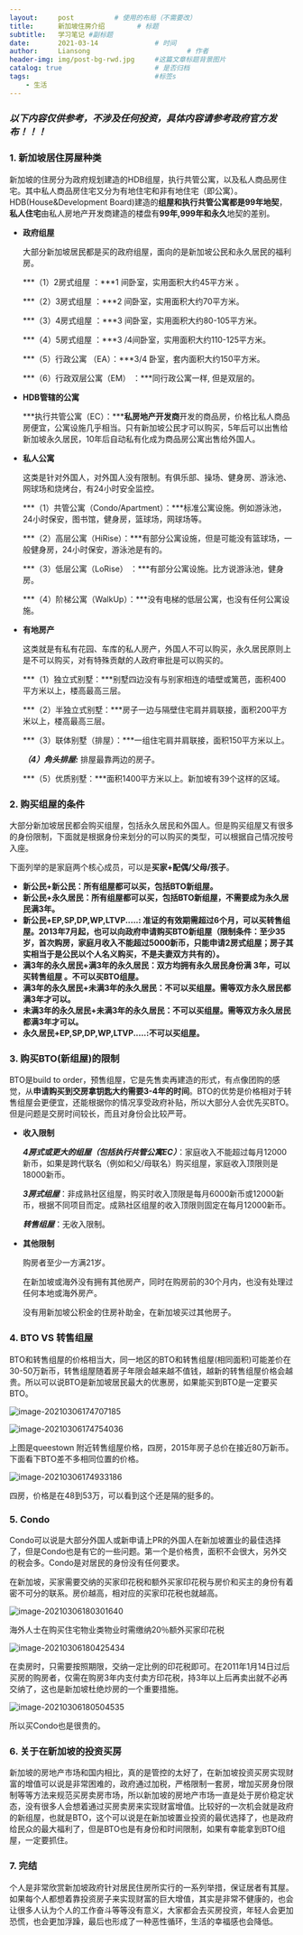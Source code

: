 ```yaml
---
layout:     post   		  # 使用的布局（不需要改）
title:      新加坡住房介绍        # 标题
subtitle:   学习笔记 #副标题
date:       2021-03-14 				# 时间
author:     Liansong 						# 作者
header-img: img/post-bg-rwd.jpg 	#这篇文章标题背景图片
catalog: true 						# 是否归档
tags:								#标签s
    - 生活
---
```


### ***以下内容仅供参考，不涉及任何投资，具体内容请参考政府官方发布！！！***

### 1. 新加坡居住房屋种类

新加坡的住房分为政府规划建造的HDB组屋，执行共管公寓，以及私人商品房住宅。其中私人商品房住宅又分为有地住宅和非有地住宅（即公寓）。HDB(House&Development Board)建造的**组屋和执行共管公寓都是99年地契**，**私人住宅**由私人房地产开发商建造的楼盘有**99年,999年和永久**地契的差别。

- **政府组屋**

  大部分新加坡居民都是买的政府组屋，面向的是新加坡公民和永久居民的福利房。

  ***（1）2房式组屋 ：***1 间卧室，实用面积大约45平方米 。

  ***（2）3房式组屋  ：***2 间卧室，实用面积大约70平方米。

  ***（3）4房式组屋  ：***3 间卧室，实用面积大约80-105平方米。

  ***（4）5房式组屋  ：***3 /4间卧室，实用面积大约110-125平方米。

  ***（5）行政公寓 （EA）：***3/4 卧室，套内面积大约150平方米。

  ***（6）行政双层公寓（EM） ：***同行政公寓一样, 但是双层的。

  

- **HDB管辖的公寓**

  ***执行共管公寓（EC）：*****私房地产开发商**开发的商品房，价格比私人商品房便宜，公寓设施几乎相当。只有新加坡公民才可以购买，5年后可以出售给新加坡永久居民，10年后自动私有化成为商品房公寓出售给外国人。

  

- **私人公寓**

  这类是针对外国人，对外国人没有限制。有俱乐部、操场、健身房、游泳池、网球场和烧烤台，有24小时安全监控。

  ***（1）共管公寓（Condo/Apartment）：***标准公寓设施。例如游泳池，24小时保安，图书馆，健身房，篮球场，网球场等。

  ***（2）高层公寓（HiRise）：***有部分公寓设施，但是可能没有篮球场，一般健身房，24小时保安，游泳池是有的。

  ***（3）低层公寓（LoRise） ：***有部分公寓设施。比方说游泳池，健身房。

  ***（4）阶梯公寓（WalkUp）：***没有电梯的低层公寓，也没有任何公寓设施。

  

- **有地房产**

  这类就是有私有花园、车库的私人房产，外国人不可以购买，永久居民原则上是不可以购买，对有特殊贡献的人政府审批是可以购买的。

  ***（1）独立式别墅：***别墅四边没有与别家相连的墙壁或篱芭，面积400平方米以上，楼高最高三层。

  ***（2）半独立式别墅：***房子一边与隔壁住宅肩并肩联接，面积200平方米以上，楼高最高三层。

  ***（3）联体别墅（排屋）：***一组住宅肩并肩联接，面积150平方米以上。

  ***（4）角头排屋:*** 排屋最靠两边的房子。

  ***（5）优质别墅：***面积1400平方米以上。新加坡有39个这样的区域。



### 2. 购买组屋的条件

大部分新加坡居民都会购买组屋，包括永久居民和外国人。但是购买组屋又有很多的身份限制，下面就是根据身份来划分的可以购买的类型，可以根据自己情况按号入座。

下面列举的是家庭两个核心成员，可以是**买家+配偶/父母/孩子**。

- **新公民+新公民：所有组屋都可以买，包括BTO新组屋。**
- **新公民+永久居民：所有组屋都可以买，包括BTO新组屋，不需要成为永久居民满3年。**
- **新公民+EP,SP,DP,WP,LTVP.....: 准证的有效期需超过6个月，可以买转售组屋。2013年7月起，也可以向政府申请购买BTO新组屋（限制条件：至少35岁，首次购房，家庭月收入不能超过5000新币，只能申请2房式组屋；房子其实相当于是公民以个人名义购买，不是夫妻双方共有的）。**
- **满3年的永久居民+满3年的永久居民：双方均拥有永久居民身份满 3年，可以买转售组屋 。不可以买BTO组屋。**
- **满3年的永久居民+未满3年的永久居民：不可以买组屋。需等双方永久居民都满3年才可以。**
- **未满3年的永久居民+未满3年的永久居民：不可以买组屋。需等双方永久居民都满3年才可以。**
- **永久居民+EP,SP,DP,WP,LTVP.....:不可以买组屋。**



### 3. 购买BTO(新组屋)的限制

BTO是build to order，预售组屋，它是先售卖再建造的形式，有点像团购的感觉，从**申请购买到交房拿钥匙大约需要3-4年的时间**。BTO的优势是价格相对于转售组屋会更便宜，还能根据你的情况享受政府补贴，所以大部分人会优先买BTO。但是问题是交房时间较长，而且对身份会比较严苛。

- **收入限制**

  ***4房式或更大的组屋（包括执行共管公寓EC）***：家庭收入不能超过每月12000新币，如果是跨代联名（例如和父/母联名）购买组屋，家庭收入顶限则是18000新币。

  ***3房式组屋***：非成熟社区组屋，购买时收入顶限是每月6000新币或12000新币，根据不同项目而定。成熟社区组屋的收入顶限则固定在每月12000新币。

  ***转售组屋***：无收入限制。

  

- **其他限制**

  购房者至少一方满21岁。

  在新加坡或海外没有拥有其他房产，同时在购房前的30个月内，也没有处理过任何本地或海外房产。

  没有用新加坡公积金的住房补助金，在新加坡买过其他房子。
  
  

### 4. BTO VS 转售组屋

BTO和转售组屋的价格相当大，同一地区的BTO和转售组屋(相同面积)可能差价在30-50万新币，转售组屋随着房子年限会越来越不值钱，越新的转售组屋价格会越贵。所以可以说BTO是新加坡居民最大的优惠房，如果能买到BTO是一定要买BTO。

![image-20210306174707185](https://tva1.sinaimg.cn/large/008eGmZEgy1goabvqd76gj30x80fm76k.jpg)

![image-20210306174754036](https://tva1.sinaimg.cn/large/008eGmZEgy1goabwc14s0j310g0fegnh.jpg)

上图是queestown 附近转售组屋价格，四房，2015年房子总价在接近80万新币。下面看下BTO差不多相同位置的价格。

![image-20210306174933186](https://tva1.sinaimg.cn/large/008eGmZEgy1goaby7a3ibj31b809ign9.jpg)

四房，价格是在48到53万，可以看到这个还是隔的挺多的。



### 5. Condo

Condo可以说是大部分外国人或新申请上PR的外国人在新加坡置业的最佳选择了，但是Condo也是有它的一些问题。第一个是价格贵，面积不会很大，另外交的税会多。Condo是对居民的身份没有任何要求。

在新加坡，买家需要交纳的买家印花税和额外买家印花税与房价和买主的身份有着密不可分的联系。房价越高，相对应的买家印花税也就越高。

![image-20210306180301640](https://tva1.sinaimg.cn/large/008eGmZEgy1goacc30dz8j30zc0ewqa4.jpg)

海外人士在购买住宅物业类物业时需缴纳20％额外买家印花税

![image-20210306180425434](https://tva1.sinaimg.cn/large/008eGmZEgy1goacdk9cynj312o0lw15s.jpg)

在卖房时，只需要按照期限，交纳一定比例的印花税即可。在2011年1月14日过后买房的购房者，仅需在购房3年内支付卖方印花税，持3年以上后再卖出就不必再交纳了，这也是新加坡杜绝炒房的一个重要措施。

![image-20210306180504535](https://tva1.sinaimg.cn/large/008eGmZEgy1goaceihq2gj312609ygrg.jpg)

所以买Condo也是很贵的。



### 6. 关于在新加坡的投资买房

新加坡的房地产市场和国内相比，真的是管控的太好了，在新加坡投资买房实现财富的增值可以说是非常困难的，政府通过加税，严格限制一套房，增加买房身份限制等等方法来规范买房卖房市场，所以新加坡的房地产市场一直是处于房价稳定状态，没有很多人会想着通过买房卖房来实现财富增值。比较好的一次机会就是政府的新组屋，也就是BTO，这个可以说是在新加坡置业投资的最优选择了，也是政府给民众的最大福利了，但是BTO也是有身份和时间限制，如果有幸能拿到BTO组屋，一定要抓住。



### 7. 完结

个人是非常欣赏新加坡政府针对居民住房所实行的一系列举措，保证居者有其屋。如果每个人都想着靠投资房子来实现财富的巨大增值，其实是非常不健康的，也会让很多人认为个人的工作奋斗等等没有意义，大家都会去买房投资，年轻人会更加恐慌，也会更加浮躁，最后也形成了一种恶性循环，生活的幸福感也会降低。


